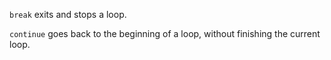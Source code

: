 
`break`
exits and stops a loop.

`continue`
goes back to the beginning of a loop, without finishing the current loop.
